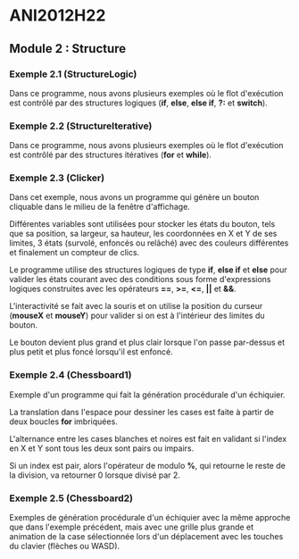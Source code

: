 # ANI2012H22

## Module 2 : Structure

### Exemple 2.1 (StructureLogic)

Dans ce programme, nous avons plusieurs exemples où le flot d'exécution est contrôlé par des structures logiques (**if**, **else**, **else if**, **?:** et **switch**).

### Exemple 2.2 (StructureIterative)

Dans ce programme, nous avons plusieurs exemples où le flot d'exécution est contrôlé par des structures itératives (**for** et **while**).

### Exemple 2.3 (Clicker)

Dans cet exemple, nous avons un programme qui génère un bouton cliquable dans le milieu de la fenêtre d'affichage.

Différentes variables sont utilisées pour stocker les états du bouton, tels que sa position, sa largeur, sa hauteur, les coordonnées en X et Y de ses limites, 3 états (survolé, enfoncés ou relâché) avec des couleurs différentes et finalement un compteur de clics.

Le programme utilise des structures logiques de type **if**, **else if** et **else** pour valider les états courant avec des conditions sous forme d'expressions logiques construites avec les opérateurs **==**, **>=**, **<=**, **||** et **&&**.

L'interactivité se fait avec la souris et on utilise la position du curseur (**mouseX** et **mouseY**) pour valider si on est à l'intérieur des limites du bouton.

Le bouton devient plus grand et plus clair lorsque l'on passe par-dessus et plus petit et plus foncé lorsqu'il est enfoncé.

### Exemple 2.4 (Chessboard1)

Exemple d'un programme qui fait la génération procédurale d'un échiquier.

La translation dans l'espace pour dessiner les cases est faite à partir de deux boucles **for** imbriquées.

L'alternance entre les cases blanches et noires est fait en validant si l'index en X et Y sont tous les deux sont pairs ou impairs.

Si un index est pair, alors l'opérateur de modulo **%**, qui retourne le reste de la division, va retourner 0 lorsque divisé par 2.

### Exemple 2.5 (Chessboard2)

Exemples de génération procédurale d'un échiquier avec la même approche que dans l'exemple précédent, mais avec une grille plus grande et animation de la case sélectionnée lors d'un déplacement avec les touches du clavier (flèches ou WASD).
